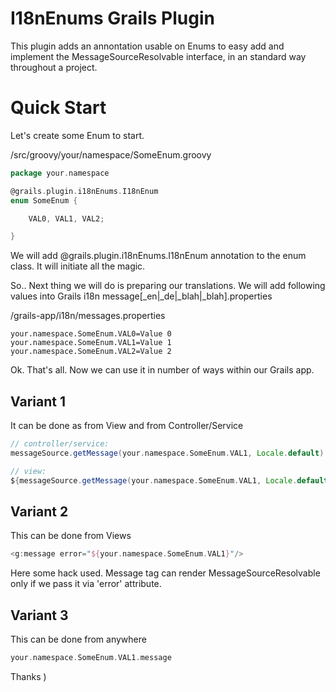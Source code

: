 I18nEnums Grails Plugin
=========================================

This plugin adds an annontation usable on Enums to easy add and implement the MessageSourceResolvable interface,
in an standard way throughout a project.

Quick Start
=========================================

Let's create some Enum to start.

/src/groovy/your/namespace/SomeEnum.groovy

```groovy
package your.namespace

@grails.plugin.i18nEnums.I18nEnum
enum SomeEnum {

    VAL0, VAL1, VAL2;

}
```

We will add @grails.plugin.i18nEnums.I18nEnum annotation to the enum class. It will initiate all the magic.

So.. Next thing we will do is preparing our translations. We will add following values into Grails i18n message[_en|_de|_blah|_blah].properties

/grails-app/i18n/messages.properties

```
your.namespace.SomeEnum.VAL0=Value 0
your.namespace.SomeEnum.VAL1=Value 1
your.namespace.SomeEnum.VAL2=Value 2
```

Ok. That's all. Now we can use it in number of ways within our Grails app.

Variant 1
---------
It can be done as from View and from Controller/Service

```groovy
// controller/service:
messageSource.getMessage(your.namespace.SomeEnum.VAL1, Locale.default)

// view:
${messageSource.getMessage(your.namespace.SomeEnum.VAL1, Locale.default)}
```

Variant 2
---------
This can be done from Views

```groovy
<g:message error="${your.namespace.SomeEnum.VAL1}"/>
```
Here some hack used. Message tag can render MessageSourceResolvable only if we pass it via 'error' attribute.

Variant 3
---------
This can be done from anywhere

```groovy
your.namespace.SomeEnum.VAL1.message
```

Thanks )